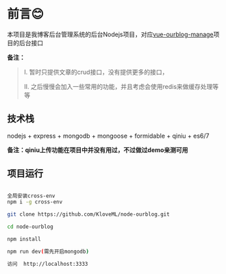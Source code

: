 # 前言:blush:

本项目是我博客后台管理系统的后台Nodejs项目，对应[vue-ourblog-manage](https://github.com/KloveML/vue-ourblog-manage.git)项目的后台接口

**备注：**
>I. 暂时只提供文章的crud接口，没有提供更多的接口，
>
>II. 之后慢慢会加入一些常用的功能，并且考虑会使用redis来做缓存处理等等


## 技术栈

nodejs + express + mongodb + mongoose + formidable + qiniu + es6/7

**备注：qiniu上传功能在项目中并没有用过，不过做过demo亲测可用**

## 项目运行
```bash

全局安装cross-env
npm i -g cross-env

git clone https://github.com/KloveML/node-ourblog.git

cd node-ourblog

npm install

npm run dev(需先开启mongodb)

访问  http://localhost:3333

```

